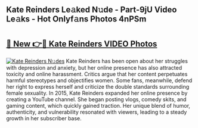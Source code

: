 ## Kate Reinders Le𝚊ked N𝚞de - Part-9jU Video Le𝚊ks - Hot Onlyf𝚊ns Photos 4nPSm

# <h2><a href="http://ac4569.deff.icu/?id=Kate+Reinders">🔗 New 👉🔴 Kate Reinders VIDEO Photos</a></h2>

[![Kate Reinders N𝚞des](https://i.imgur.com/rIISA9y.gif)](http://ac4569.deff.icu/?id=Kate+Reinders)
Kate Reinders has been open about her struggles with depression and anxiety, but her online presence has also attracted toxicity and online harassment. Critics argue that her content perpetuates harmful stereotypes and objectifies women. Some fans, meanwhile, defend her right to express herself and criticize the double standards surrounding female sexuality. In 2015, Kate Reinders expanded her online presence by creating a YouTube channel. She began posting vlogs, comedy skits, and gaming content, which quickly gained traction. Her unique blend of humor, authenticity, and vulnerability resonated with viewers, leading to a steady growth in her subscriber base.
